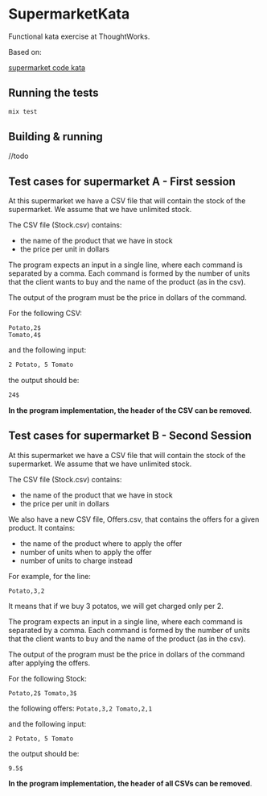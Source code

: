 # SupermarketKata

Functional kata exercise at ThoughtWorks.

Based on:

[supermarket code kata](http://codekata.com/kata/kata01-supermarket-pricing/)

## Running the tests

```bash
mix test
```

## Building & running

//todo

## Test cases for supermarket A - First session

At this supermarket we have a CSV file that will contain the stock of the supermarket. 
We assume that we have unlimited stock.

The CSV file (Stock.csv) contains:

* the name of the product that we have in stock
* the price per unit in dollars

The program expects an input in a single line, where each command is separated by a comma. Each command
is formed by the number of units that the client wants to buy and the name of the product (as in the csv).

The output of the program must be the price in dollars of the command.

For the following CSV:

```
Potato,2$
Tomato,4$
```

and the following input:

```bash
2 Potato, 5 Tomato
```

the output should be:

```bash
24$
```

**In the program implementation, the header of the CSV can be removed**.

## Test cases for supermarket B - Second Session
 
   
   At this supermarket we have a CSV file that will contain the stock of the supermarket. 
   We assume that we have unlimited stock.
   
   The CSV file (Stock.csv) contains:
   
   * the name of the product that we have in stock
   * the price per unit in dollars
   
   We also have a new CSV file, Offers.csv, that contains the offers for a given product. It contains:
   
   * the name of the product where to apply the offer
   * number of units when to apply the offer
   * number of units to charge instead
   
   For example, for the line:
   
   `Potato,3,2`
   
   It means that if we buy 3 potatos, we will get charged only per 2.
   
   The program expects an input in a single line, where each command is separated by a comma. Each command
   is formed by the number of units that the client wants to buy and the name of the product (as in the csv).
   
   The output of the program must be the price in dollars of the command after applying the offers.
   
   For the following Stock:
   
   `
   Potato,2$
   Tomato,3$
   `
   
   the following offers:
   `
   Potato,3,2
   Tomato,2,1
   `
   
   and the following input:
   
   `
   2 Potato, 5 Tomato
   `
   
   the output should be:
   
   `
   9.5$
   `
   
   **In the program implementation, the header of all CSVs can be removed**.

